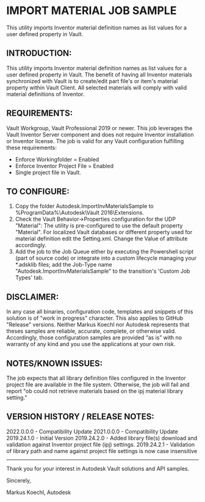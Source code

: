 # IMPORT MATERIAL JOB SAMPLE

This utility imports Inventor material definition names as list values for a user defined property in Vault.

INTRODUCTION:
---------------------------------
This utility imports Inventor material definition names as list values for a user defined property in Vault. 
The benefit of having all Inventor materials synchronized with Vault is to create/edit part file's or item's material property within Vault Client. 
All selected materials will comply with valid material definitions of Inventor. 

REQUIREMENTS:
---------------------------------
Vault Workgroup, Vault Professional 2019 or newer. This job leverages the Vault Inventor Server component and does not require Inventor installation or Inventor license.
The job is valid for any Vault configuration fulfilling these requirements:
- Enforce Workingfolder = Enabled
- Enforce Inventor Project File = Enabled
- Single project file in Vault.

TO CONFIGURE:
---------------------------------
1) Copy the folder Autodesk.ImportInvMaterialsSample to %ProgramData%\Autodesk\Vault 2016\Extensions\.
2) Check the Vault Behavior->Properties configuration for the UDP "Material": The utility is pre-configured to use the default property "Material". For localized Vault databases or different property used for material definition edit the Setting.xml.
Change the Value of attribute <mMatPropName> accordingly.
3) Add the job to the Job Queue either by executing the Powershell script (part of source code) or integrate into a custom lifecycle managing your *.adsklib files; add the Job-Type name
"Autodesk.ImportInvMaterialsSample" to the transition's 'Custom Job Types' tab.

DISCLAIMER:
---------------------------------
In any case all binaries, configuration code, templates and snippets of this solution is of "work in progress" character. This also applies to GitHub "Release" versions.
Neither Markus Koechl nor Autodesk represents that theses samples are reliable, accurate, complete, or otherwise valid. 
Accordingly, those configuration samples are provided “as is” with no warranty of any kind and you use the applications at your own risk.


NOTES/KNOWN ISSUES:
---------------------------------
The job expects that all library definition files configured in the Inventor project file are available in the file system. Otherwise, the job will fail and report "ob could not retrieve materials based on the ipj material library setting."

VERSION HISTORY / RELEASE NOTES:
---------------------------------
2022.0.0.0 - Compatibility Update
2021.0.0.0 - Compatibility Update
2019.24.1.0 - Initial Version
2019.24.2.0 - Added library file(s) download and validation against Inventor project file (ipj) settings.
2019.24.2.1 - Validation of library path and name against project file settings is now case insensitive

---------------------------------

Thank you for your interest in Autodesk Vault solutions and API samples.

Sincerely,

Markus Koechl, Autodesk
